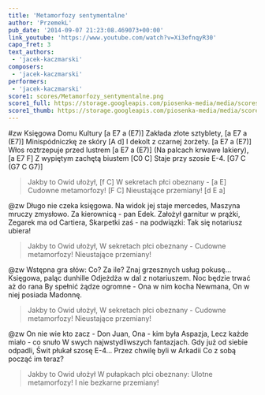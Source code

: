 ```yaml
---
title: 'Metamorfozy sentymentalne'
author: 'PrzemekL'
pub_date: '2014-09-07 21:23:08.469073+00:00'
link_youtube: 'https://www.youtube.com/watch?v=Xi3efnqyR30'
capo_fret: 3
text_authors:
 - 'jacek-kaczmarski'
composers:
 - 'jacek-kaczmarski'
performers:
 - 'jacek-kaczmarski'
score1: scores/Metamorfozy_sentymentalne.png
score1_full: https://storage.googleapis.com/piosenka-media/media/scores/Metamorfozy_sentymentalne.png
score1_thumb: https://storage.googleapis.com/piosenka-media/media/scores/Metamorfozy_sentymentalne.png.180x0_q85_upscale.jpg
---
```


#zw
 Księgowa Domu Kultury [a E7 a (E7)]
Zakłada złote sztyblety, [a E7 a (E7)]
Minispódniczkę ze skóry [A d]
I dekolt z czarnej żorżety. [a E7 a (E7)]
  Włos roztrzepuje przed lustrem [a E7 a (E7)]
  (Na palcach krwawe lakiery), [a E7 F]
  Z wypiętym zachętą biustem [C0 C]
  Staje przy szosie E-4. [G7 C (G7 C G7)]
>Jakby to Owid ułożył, [f C]
>W sekretach płci obeznany - [a E]
>Cudowne metamorfozy! [F C]
>Nieustające przemiany! [d E a]

@zw
Długo nie czeka księgowa.
Na widok jej staje mercedes,
Maszyna mruczy zmysłowo.
Za kierownicą - pan Edek.
  Założył garnitur w prążki,
  Zegarek ma od Cartiera,
  Skarpetki zaś - na podwiązki:
  Tak się notariusz ubiera!
>Jakby to Owid ułożył,
>W sekretach płci obeznany -
>Cudowne metamorfozy!
>Nieustające przemiany!

@zw
Wstępna gra słów: Co? Za ile?
Znaj grzesznych usług pokusę...
Księgowa, paląc dunhille
Odjeżdża w dal z notariuszem.
  Noc będzie trwać aż do rana
  By spełnić żądze ogromne -
  Ona w nim kocha Newmana,
  On w niej posiada Madonnę.
>Jakby to Owid ułożył,
>W sekretach płci obeznany -
>Cudowne metamorfozy!
>Nieustające przemiany!

@zw
On nie wie kto zacz - Don Juan,
Ona - kim była Aspazja,
Lecz każde miało - co snuło
W swych najwstydliwszych fantazjach.
  Gdy już od siebie odpadli,
  Świt płukał szosę E-4...
  Przez chwilę byli w Arkadii
  Co z sobą począć im teraz?
>Jakby to Owid ułożył
>W pułapkach płci obeznany:
>Ulotne metamorfozy!
>I nie bezkarne przemiany!
